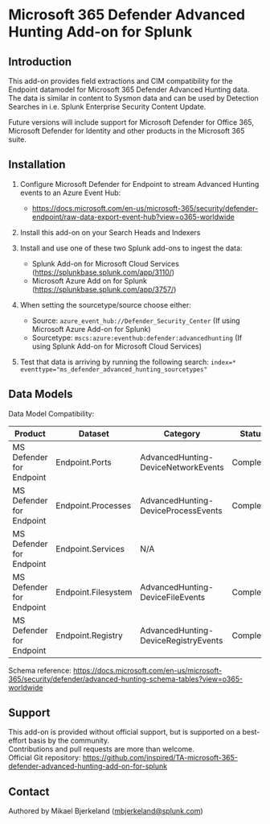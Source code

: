 
# Microsoft 365 Defender Advanced Hunting Add-on for Splunk

## Introduction

This add-on provides field extractions and CIM compatibility for the Endpoint datamodel for Microsoft 365 Defender Advanced Hunting data.   
The data is similar in content to Sysmon data and can be used by Detection Searches in i.e. Splunk Enterprise Security Content Update.   

Future versions will include support for Microsoft Defender for Office 365, Microsoft Defender for Identity and other products in the Microsoft 365 suite.

## Installation

1. Configure Microsoft Defender for Endpoint to stream Advanced Hunting events to an Azure Event Hub:
   *  https://docs.microsoft.com/en-us/microsoft-365/security/defender-endpoint/raw-data-export-event-hub?view=o365-worldwide

2. Install this add-on on your Search Heads and Indexers

3. Install and use one of these two Splunk add-ons to ingest the data:
   * Splunk Add-on for Microsoft Cloud Services (https://splunkbase.splunk.com/app/3110/)
   * Microsoft Azure Add on for Splunk (https://splunkbase.splunk.com/app/3757/)

4. When setting the sourcetype/source choose either:
   * Source: `azure_event_hub://Defender_Security_Center` (If using Microsoft Azure Add-on for Splunk)
   * Sourcetype: `mscs:azure:eventhub:defender:advancedhunting` (If using Splunk Add-on for Microsoft Cloud Services)

5. Test that data is arriving by running the following search: `index=* eventtype="ms_defender_advanced_hunting_sourcetypes"`

## Data Models

Data Model Compatibility:

| Product | Dataset | Category | Status |
|---|---|---|---|
| MS Defender for Endpoint | Endpoint.Ports | AdvancedHunting-DeviceNetworkEvents | Completed |
| MS Defender for Endpoint | Endpoint.Processes | AdvancedHunting-DeviceProcessEvents | Completed |
| MS Defender for Endpoint | Endpoint.Services | N/A |
| MS Defender for Endpoint | Endpoint.Filesystem | AdvancedHunting-DeviceFileEvents | Completed |
| MS Defender for Endpoint | Endpoint.Registry | AdvancedHunting-DeviceRegistryEvents | Completed |

Schema reference: https://docs.microsoft.com/en-us/microsoft-365/security/defender/advanced-hunting-schema-tables?view=o365-worldwide

## Support

This add-on is provided without official support, but is supported on a best-effort basis by the community.  
Contributions and pull requests are more than welcome.   
Official Git repository: https://github.com/inspired/TA-microsoft-365-defender-advanced-hunting-add-on-for-splunk

## Contact

Authored by Mikael Bjerkeland (mbjerkeland@splunk.com)
